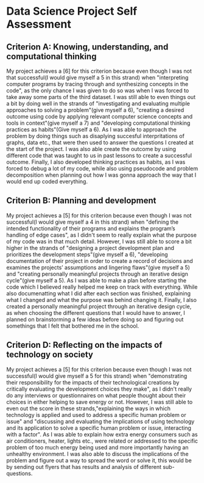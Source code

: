 # Data Science Project Self Assessment

## Criterion A: Knowing, understanding, and computational thinking

My project achieves a [6] for this criterion because even though I was not that successful(I would give myself a 5 in this strand) when "interpreting computer programs by tracing through and synthesizing concepts in the code", as the only chance I was given to do so was when I was forced to take away some parts of the third dataset. I was still able to even things out a bit by doing well in the strands of "investigating and evaluating multiple approaches to solving a problem"(give myself a 6), "creating a desired outcome using code by applying relevant computer science concepts and tools in context"(give myself a 7) and "developing computational thinking practices as habits"(Give myself a 6). As I was able to approach the problem by doing things such as disaplying succesful interpritations of graphs, data etc., that were then used to answer the questions I created at the start of the project. I was also able create the outcome by using different code that was taught to us in past lessons to create a successful outcome. Finally, I also developed thinking practices as habits, as I was forced to debug a lot of my code, while also using pseudocode and problem decomposition when planning out how I was gonna approach the way that I would end up coded everything.

## Criterion B: Planning and development

My project achieves a [5] for this criterion because even though I was not successful(I would give myself a 4 in this strand) when "defining the intended functionality of their programs and explains the program’s handling of edge cases", as I didn't seem to really explain what the purpose of my code was in that much detail. However, I was still able to score a bit higher in the strands of "designing a project development plan and prioritizes the development steps"(give myself a 6), "developing documentation of their project in order to create a record of decisions and examines the projects’ assumptions and lingering flaws"(give myself a 5) and "creating personally meaningful projects through an iterative design cycle"(give myself a 5). As I was able to make a plan before starting the code which I believed really helped me keep on track with everything. While also documenatting what I did after each section was finished, explaining what I changed and what the purpose was behind changing it. Finally, I also created a personally meaningful project through an iterative design cycle, as when choosing the different questions that I would have to answer, I planned on brainstorming a few ideas before doing so and figuring out somethings that I felt that bothered me in the school.

## Criterion D: Reflecting on the impacts of technology on society

My project achieves a [5] for this criterion because even though I was not successful(I would give myself a 5 for this strand) when "demonstrating their responsibility for the impacts of their technological creations by critically evaluating the development choices they make", as I didn't really do any interviews or questionnaires on what people thought about their choices in either helping to save energy or not. However, I was still able to even out the score in these strands,"explaining the ways in which technology is applied and used to address a specific human problem or issue" and "discussing and evaluating the implications of using technology and its application to solve a specific human problem or issue, interacting with a factor". As I was able to explain how extra energy consumers such as air conditioners, heater, lights etc., were related or addressed to the specific problem of too much energy being used and more importantly having an unhealthy environment. I was also able to discuss the implications of the problem and figure out a way to spread the word or solve it, this would be by sending out flyers that has results and analysis of different sub-questions.
